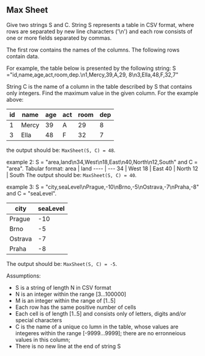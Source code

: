 ## Max Sheet
Give two strings S and C. String S represents a table in CSV format, where rows are separated by new line characters ('\n') and each row consists of one or more fields separated by commas.

The first row contains the names of the columns. The following rows contain data.

For example, the table below is presented by the following string: S ="id,name,age,act,room,dep.\n1,Mercy,39,A,29, 8\n3,Ella,48,F,32,7"

String C is the name of a column in the table described by S that contains only integers. Find the maximum value in the given column.
For the example above:

id  | name | age | act | room | dep
--- | ---  | --- | --- | ---  | ---
1   | Mercy| 39  | A   | 29   | 8
3   | Ella | 48  | F   | 32   | 7

the output should be: `MaxSheet(S, C) = 48`.

example 2: S = "area,land\n34,West\n18,East\n40,North\n12,South" and C = "area".
Tabular format:
area | land
---- | ---
34   | West
18   | East
40   | North
12   | South
The output should be: `MaxSheet(S, C) = 40`.

example 3: S = "city,seaLevel\nPrague,-10\nBrno,-5\nOstrava,-7\nPraha,-8" and C = "seaLevel".

city | seaLevel
---- | ---
Prague| -10
Brno | -5
Ostrava| -7
Praha| -8
The output should be: `MaxSheet(S, C) = -5`.

Assumptions:

* S is a string of length N in CSV format
* N is an integer within the range [3...100000]
* M is an integer within the range of [1..5]
* Each row has the same positive number of cells
* Each cell is of length [1..5] and consists only of letters, digits and/or special characters
* C is the name of a unique co lumn in the table, whose values are integeres within the range [-9999...9999]; there are no erronneious values in this column;
* There is no new line at the end of string S
